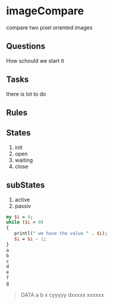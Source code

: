 # imageCompare
compare two pixel oriented images
## Questions
How schould we start it
## Tasks
there is lot to do
## Rules

## States
1. init
2. open
3. waiting
4. close

## subStates
1. active
2. passiv
```perl
my $i = 4;
while ($i > 0)
{ 
   printl(" we have the value " . $i);
   $i = $i - 1;  
}
a
b
c
d
e
f
g

```
> DATA
a
b 
x
cyyyyy
dxxxxx
xxxxxx
